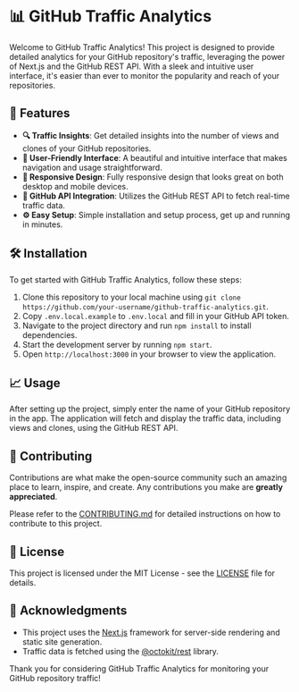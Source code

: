 # 📊 GitHub Traffic Analytics

Welcome to GitHub Traffic Analytics! This project is designed to provide detailed analytics for your GitHub repository's traffic, leveraging the power of Next.js and the GitHub REST API. With a sleek and intuitive user interface, it's easier than ever to monitor the popularity and reach of your repositories.

## 🌟 Features

- **🔍 Traffic Insights**: Get detailed insights into the number of views and clones of your GitHub repositories.
- **👥 User-Friendly Interface**: A beautiful and intuitive interface that makes navigation and usage straightforward.
- **📱 Responsive Design**: Fully responsive design that looks great on both desktop and mobile devices.
- **🔗 GitHub API Integration**: Utilizes the GitHub REST API to fetch real-time traffic data.
- **⚙️ Easy Setup**: Simple installation and setup process, get up and running in minutes.

## 🛠 Installation

To get started with GitHub Traffic Analytics, follow these steps:

1. Clone this repository to your local machine using `git clone https://github.com/your-username/github-traffic-analytics.git`.
2. Copy `.env.local.example` to `.env.local` and fill in your GitHub API token.
3. Navigate to the project directory and run `npm install` to install dependencies.
4. Start the development server by running `npm start`.
5. Open `http://localhost:3000` in your browser to view the application.

## 📈 Usage

After setting up the project, simply enter the name of your GitHub repository in the app. The application will fetch and display the traffic data, including views and clones, using the GitHub REST API.

## 🤝 Contributing

Contributions are what make the open-source community such an amazing place to learn, inspire, and create. Any contributions you make are **greatly appreciated**.

Please refer to the [CONTRIBUTING.md](CONTRIBUTING.md) for detailed instructions on how to contribute to this project.

## 📜 License

This project is licensed under the MIT License - see the [LICENSE](LICENSE) file for details.

## 💖 Acknowledgments

- This project uses the [Next.js](https://nextjs.org/) framework for server-side rendering and static site generation.
- Traffic data is fetched using the [@octokit/rest](https://github.com/octokit/rest.js) library.

Thank you for considering GitHub Traffic Analytics for monitoring your GitHub repository traffic!